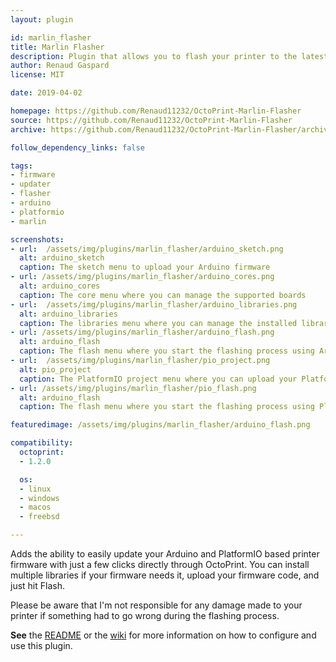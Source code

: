 ```yaml
---
layout: plugin

id: marlin_flasher
title: Marlin Flasher
description: Plugin that allows you to flash your printer to the latest Marlin version
author: Renaud Gaspard
license: MIT

date: 2019-04-02

homepage: https://github.com/Renaud11232/OctoPrint-Marlin-Flasher
source: https://github.com/Renaud11232/OctoPrint-Marlin-Flasher
archive: https://github.com/Renaud11232/OctoPrint-Marlin-Flasher/archive/master.zip

follow_dependency_links: false

tags:
- firmware
- updater
- flasher
- arduino
- platformio
- marlin

screenshots:
- url:  /assets/img/plugins/marlin_flasher/arduino_sketch.png
  alt: arduino_sketch
  caption: The sketch menu to upload your Arduino firmware
- url: /assets/img/plugins/marlin_flasher/arduino_cores.png
  alt: arduino_cores
  caption: The core menu where you can manage the supported boards
- url:  /assets/img/plugins/marlin_flasher/arduino_libraries.png
  alt: arduino_libraries
  caption: The libraries menu where you can manage the installed libraries
- url: /assets/img/plugins/marlin_flasher/arduino_flash.png
  alt: arduino_flash
  caption: The flash menu where you start the flashing process using Arduino
- url:  /assets/img/plugins/marlin_flasher/pio_project.png
  alt: pio_project
  caption: The PlatformIO project menu where you can upload your PlatformIO firmware
- url: /assets/img/plugins/marlin_flasher/pio_flash.png
  alt: arduino_flash
  caption: The flash menu where you start the flashing process using PlatformIO

featuredimage: /assets/img/plugins/marlin_flasher/arduino_flash.png

compatibility:
  octoprint:
  - 1.2.0

  os:
  - linux
  - windows
  - macos
  - freebsd

---
```


Adds the ability to easily update your Arduino and PlatformIO based printer firmware with just a few clicks directly through OctoPrint.
You can install multiple libraries if your firmware needs it, upload your firmware code, and just hit Flash.

Please be aware that I'm not responsible for any damage made to your printer if something had to go wrong during the flashing process.

**See** the [README](https://github.com/Renaud11232/OctoPrint-Marlin-Flasher/blob/master/README.md) or the [wiki](https://github.com/Renaud11232/OctoPrint-Marlin-Flasher/wiki) for more information on how to configure and use this plugin.
